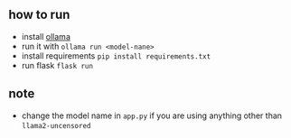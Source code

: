 ## how to run

- install [ollama](https://github.com/jmorganca/ollama)
- run it with `ollama run <model-nane>`
- install requirements `pip install requirements.txt`
- run flask `flask run`

## note

- change the model name in `app.py` if you are using anything other than `llama2-uncensored`
